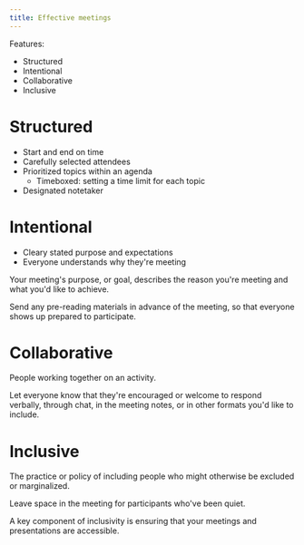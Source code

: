 ```yaml
---
title: Effective meetings
---
```

Features:
- Structured
- Intentional
- Collaborative
- Inclusive

# Structured
- Start and end on time
- Carefully selected attendees
- Prioritized topics within an agenda
	- Timeboxed: setting a time limit for each topic
- Designated notetaker

# Intentional
- Cleary stated purpose and expectations
- Everyone understands why they're meeting

Your meeting's purpose, or goal, describes the reason you're meeting and what you'd like to achieve. 

Send any pre-reading materials in advance of the meeting, so that everyone shows up prepared to participate. 

# Collaborative
People working together on an activity.

Let everyone know that they're encouraged or welcome to respond verbally, through chat, in the meeting notes, or in other formats you'd like to include. 

# Inclusive
The practice or policy of including people who might otherwise be excluded or marginalized. 

Leave space in the meeting for participants who've been quiet. 

A key component of inclusivity is ensuring that your meetings and presentations are accessible.